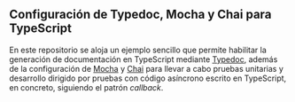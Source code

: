 ## Configuración de Typedoc, Mocha y Chai para TypeScript

En este repositorio se aloja un ejemplo sencillo que permite habilitar la generación de documentación
en TypeScript mediante [Typedoc](https://typedoc.org/), además de la configuración de
[Mocha](https://mochajs.org/) y [Chai](https://www.chaijs.com/) para llevar a cabo pruebas unitarias
y desarrollo dirigido por pruebas con código asíncrono escrito en TypeScript, en concreto, siguiendo
el patrón *callback*.
